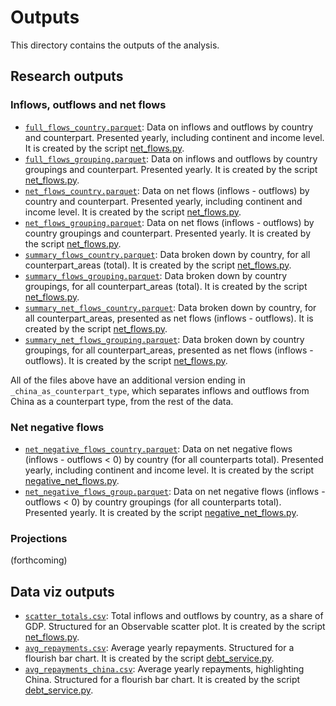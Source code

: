 # Outputs

This directory contains the outputs of the analysis.


## Research outputs

### Inflows, outflows and net flows

- [`full_flows_country.parquet`](full_flows_country.parquet): Data on inflows and outflows by country and
counterpart. Presented yearly, including continent and income level.
It is created by the script [net_flows.py](../scripts/analysis/net_flows.py).
- [`full_flows_grouping.parquet`](full_flows_country.parquet): Data on inflows and outflows by country groupings and
counterpart. Presented yearly.
It is created by the script [net_flows.py](../scripts/analysis/net_flows.py).
- [`net_flows_country.parquet`](full_flows_country.parquet): Data on net flows (inflows - outflows) by country and
counterpart. Presented yearly, including continent and income level.
It is created by the script [net_flows.py](../scripts/analysis/net_flows.py).
- [`net_flows_grouping.parquet`](full_flows_country.parquet): Data on net flows (inflows - outflows) by country groupings and
counterpart. Presented yearly.
It is created by the script [net_flows.py](../scripts/analysis/net_flows.py).
- [`summary_flows_country.parquet`](summary_flows_country.parquet): Data broken down by country, for all counterpart_areas (total). 
It is created by the script [net_flows.py](../scripts/analysis/net_flows.py).
- [`summary_flows_grouping.parquet`](summary_flows_grouping.parquet): Data broken down by country groupings, 
for all counterpart_areas (total). 
It is created by the script [net_flows.py](../scripts/analysis/net_flows.py).
- [`summary_net_flows_country.parquet`](summary_net_flows_country.parquet): Data broken down by country, for all counterpart_areas, 
presented as net flows (inflows - outflows). It is created by the script [net_flows.py](../scripts/analysis/net_flows.py).
- [`summary_net_flows_grouping.parquet`](summary_net_flows_grouping.parquet): Data broken down by country groupings,
for all counterpart_areas, presented as net flows (inflows - outflows). 
It is created by the script [net_flows.py](../scripts/analysis/net_flows.py).

All of the files above have an additional version ending in `_china_as_counterpart_type`, which
separates inflows and outflows from China as a counterpart type, from the rest of the data.

### Net negative flows
- [`net_negative_flows_country.parquet`](net_negative_flows_country.parquet): Data on net
negative flows (inflows - outflows < 0) by country (for all counterparts total). Presented yearly, including continent and income level.
It is created by the script [negative_net_flows.py](../scripts/analysis/negative_net_flows.py).
- [`net_negative_flows_group.parquet`](net_negative_flows_country.parquet): Data on net
  negative flows (inflows - outflows < 0) by country groupings (for all counterparts total). Presented yearly. 
  It is created by the script [negative_net_flows.py](../scripts/analysis/negative_net_flows.py).

### Projections
(forthcoming)


## Data viz outputs
- [`scatter_totals.csv`](scatter_totals.csv): Total inflows and outflows by country, as a share of GDP.
  Structured for an Observable scatter plot. It is created by the script [net_flows.py](../scripts/analysis/net_flows.py).
- [`avg_repayments.csv`](avg_repayments.csv): Average yearly repayments. Structured for a flourish
  bar chart. It is created by the script [debt_service.py](../scripts/analysis/debt_service.py).
- [`avg_repayments_china.csv`](avg_repayments.csv): Average yearly repayments, highlighting China.
  Structured for a flourish bar chart. It is created by the script [debt_service.py](../scripts/analysis/debt_service.py).